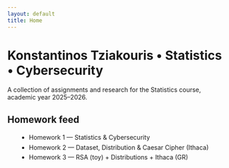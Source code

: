 ```yaml
---
layout: default
title: Home
---
```


<style>
.page-header {background-image: linear-gradient(120deg, #0aa2a9, #057d83);}
.project-name, .project-tagline, .main-content {font-family: Arial, Helvetica, sans-serif;}
.main-content p {line-height: 1.45;}
a {text-decoration: none;} a:hover {text-decoration: underline;}
</style>

# Konstantinos Tziakouris • Statistics • Cybersecurity
A collection of assignments and research for the Statistics course, academic year 2025–2026.

## Homework feed
<ul style="list-style-type: disc; margin-left: 25px; line-height: 1.6;">
  <li>
    <a href="/homework1/homework1.html">Homework 1 — Statistics & Cybersecurity</a>
  </li>
  <li>
    <a href="/homework2.html">Homework 2 — Dataset, Distribution & Caesar Cipher (Ithaca)</a>
  </li>
  <li>
    <a href="/homework3.html">Homework 3 — RSA (toy) + Distributions + Ithaca (GR)</a>
  </li>
</ul>
